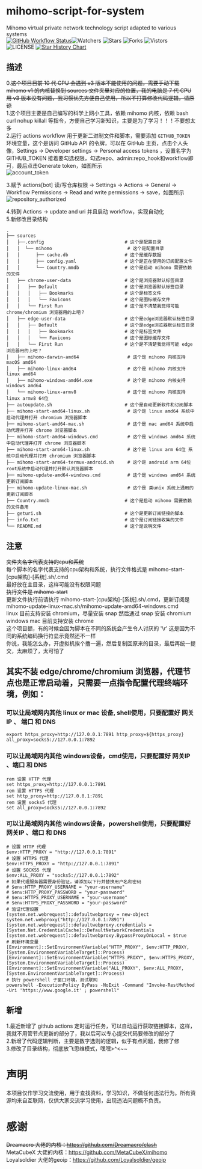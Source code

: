 # mihomo-script-for-system
Mihomo virtual private network technology script adapted to various systems  
[![GitHub Workflow Status](https://github.com/smallflowercat1995/mihomo-script-for-system/actions/workflows/actions.yml/badge.svg)](https://github.com/smallflowercat1995/mihomo-script-for-system/actions/workflows/actions.yml)![Watchers](https://img.shields.io/github/watchers/smallflowercat1995/mihomo-script-for-system) ![Stars](https://img.shields.io/github/stars/smallflowercat1995/mihomo-script-for-system) ![Forks](https://img.shields.io/github/forks/smallflowercat1995/mihomo-script-for-system) ![Vistors](https://visitor-badge.laobi.icu/badge?page_id=smallflowercat1995.mihomo-script-for-system) ![LICENSE](https://img.shields.io/badge/license-CC%20BY--SA%204.0-green.svg)
<a href="https://star-history.com/#smallflowercat1995/mihomo-script-for-system&Date">
  <picture>
    <source media="(prefers-color-scheme: dark)" srcset="https://api.star-history.com/svg?repos=smallflowercat1995/mihomo-script-for-system&type=Date&theme=dark" />
    <source media="(prefers-color-scheme: light)" srcset="https://api.star-history.com/svg?repos=smallflowercat1995/mihomo-script-for-system&type=Date" />
    <img alt="Star History Chart" src="https://api.star-history.com/svg?repos=smallflowercat1995/mihomo-script-for-system&type=Date" />
  </picture>
</a>

## 描述
0.~~这个项目目前 10 代 CPU 会遇到 v3 版本不能使用的问题，需要手动下载 mihomo v1 的内核替换到 sources 文件夹里对应的位置，我的电脑是 7 代 CPU 用 v3 版本没有问题，我习惯优先方便自己使用，所以不打算修改代码逻辑，请原谅~~  
1.这个项目主要是自己编写的科学上网小工具，依赖 mihomo 内核，依赖 bash curl nohup killall 等指令，方便自己学习新知识，主要是为了学习！！！不要想太多  
2.运行 actions workflow 用于更新二进制文件和脚本，需要添加 `GITHUB_TOKEN` 环境变量，这个是访问 GitHub API 的令牌，可以在 GitHub 主页，点击个人头像，Settings -> Developer settings -> Personal access tokens ，设置名字为 GITHUB_TOKEN 接着要勾选权限，勾选repo、admin:repo_hook和workflow即可，最后点击Generate token，如图所示  
![account_token](https://github.com/smallflowercat1995/mihomo-script-for-system/assets/144557489/b8543934-450e-46f3-8096-1b8cd63aea0b)

3.赋予 actions[bot] 读/写仓库权限 -> Settings -> Actions -> General -> Workflow Permissions -> Read and write permissions -> save，如图所示
![repository_authorized](https://github.com/smallflowercat1995/mihomo-script-for-system/assets/144557489/aa697028-66fb-499b-a0af-765061ed0edf)

4.转到 Actions -> update and uri 并且启动 workflow，实现自动化  
5.新修改目录结构  

    .
    ├── sources
    │   ├──.config                              # 这个是配置目录  
    │   │  └── mihomo                            # 这个是配置目录  
    │   │      ├── cache.db                     # 这个是缓存数据  
    │   │      ├── config.yaml                  # 这个是正在使用的订阅配置文件  
    │   │      └── Country.mmdb                 # 这个是启动 mihomo 需要依赖的文件  
    │   ├── chrome-user-data                    # 这个是浏览器默认标签目录  
    │   │   ├── Default                         # 这个是浏览器默认标签目录  
    │   │   │   ├── Bookmarks                   # 这个是标签文件  
    │   │   │   └── Favicons                    # 这个是图标缓存文件    
    │   │   └── First Run                       # 这个是不清楚我觉得可能 chrome/chromium 浏览器用的上吧？  
    │   ├── edge-user-data                      # 这个是edge浏览器默认标签目录  
    │   │   ├── Default                         # 这个是edge浏览器默认标签目录  
    │   │   │   ├── Bookmarks                   # 这个是标签文件  
    │   │   │   └── Favicons                    # 这个是图标缓存文件    
    │   │   └── First Run                       # 这个是不清楚我觉得可能 edge 浏览器用的上吧？  
    │   ├── mihomo-darwin-amd64                  # 这个是 mihomo 内核支持 macOS amd64  
    │   ├── mihomo-linux-amd64                   # 这个是 mihomo 内核支持 linux amd64  
    │   ├── mihomo-windows-amd64.exe             # 这个是 mihomo 内核支持 windows amd64  
    │   └── mihomo-linux-armv8                   # 这个是 mihomo 内核支持 linux armv8 64位  
    ├── autoupdate.sh                           # 这个是自动更新软件和订阅脚本  
    ├── mihomo-start-amd64-linux.sh              # 这个是 linux amd64 系统中启动代理并打开 chromium 浏览器脚本  
    ├── mihomo-start-amd64-mac.sh                # 这个是 mac amd64 系统中启动代理并打开 chrome 浏览器脚本  
    ├── mihomo-start-amd64-windows.cmd           # 这个是 windows amd64 系统中启动代理并打开 chrome 浏览器脚本  
    ├── mihomo-start-arm64-linux.sh              # 这个是 linux arm 64位 系统中启动代理并打开 chromium 浏览器脚本  
    ├── mihomo-start-arm64-termux-android.sh     # 这个是 android arm 64位 root系统中启动代理并打开默认浏览器脚本  
    ├── mihomo-update-amd64-windows.cmd          # 这个是 windows amd64 系统更新订阅脚本  
    ├── mihomo-update-linux-mac.sh               # 这个是 类unix 系统上通用的更新订阅脚本  
    ├── Country.mmdb                            # 这个是启动 mihomo 需要依赖的文件备用  
    ├── geturi.sh                               # 这个是更新订阅链接的脚本  
    ├── info.txt                                # 这个是订阅链接收集的文件    
    └── README.md                               # 这个是说明文件  

## 注意
~~文件夹名字代表支持的cpu和系统~~  
每个脚本的名字代表支持的cpu架构和系统，执行文件格式是 mihomo-start-[cpu架构]-[系统].sh/.cmd  
最好放在主目录，这样可能没有权限问题  
~~执行文件是 mihomo-start~~  
更新文件执行前请执行 mihomo-start-[cpu架构]-[系统].sh/.cmd，更新订阅是 mihomo-update-linux-mac.sh/mihomo-update-amd64-windows.cmd  
linux 目前支持安装 chromium，尽量安装 snap 然后通过 snap 安装 chromium  
windows mac 目前支持安装 chrome  
这个项目额，有的时候会因为脚本在不同的系统会产生令人讨厌的 '\r' 这是因为不同的系统编码换行符显示竟然还不一样  
你说，我能怎么办，开虚拟机挨个撸一遍，然后复制回原来的目录，最后再统一提交，太麻烦了，太可怕了  

## 其实不装 edge/chrome/chromium 浏览器，代理节点也是正常启动着，只需要一点指令配置代理终端环境，例如：  
### 可以让局域网内其他 linux or mac 设备, shell使用，只要配置好 网关IP 、 端口 和 DNS  
    export https_proxy=http://127.0.0.1:7891 http_proxy=${https_proxy} all_proxy=socks5://127.0.0.1:7892  

### 可以让局域网内其他 windows设备，cmd使用，只要配置好 网关IP 、端口 和 DNS  
    rem 设置 HTTP 代理
    set https_proxy=http://127.0.0.1:7891  
    rem 设置 HTTPS 代理
    set http_proxy=http://127.0.0.1:7891  
    rem 设置 socks5 代理
    set all_proxy=socks5://127.0.0.1:7892  

### 可以让局域网内其他 windows设备，powershell使用，只要配置好 网关IP 、端口 和 DNS  
    # 设置 HTTP 代理
    $env:HTTP_PROXY = "http://127.0.0.1:7891"
    # 设置 HTTPS 代理
    $env:HTTPS_PROXY = "http://127.0.0.1:7891"
    # 设置 SOCKS5 代理
    $env:ALL_PROXY = "socks5://127.0.0.1:7892"
    # 如果代理服务器需要身份验证，请添加以下行并替换用户名和密码
    # $env:HTTP_PROXY_USERNAME = "your-username"
    # $env:HTTP_PROXY_PASSWORD = "your-password"
    # $env:HTTPS_PROXY_USERNAME = "your-username"
    # $env:HTTPS_PROXY_PASSWORD = "your-password"
    # 验证代理设置
    [system.net.webrequest]::defaultwebproxy = new-object system.net.webproxy("http://127.0.0.1:7891")
    [system.net.webrequest]::defaultwebproxy.credentials = [System.Net.CredentialCache]::DefaultNetworkCredentials
    [system.net.webrequest]::defaultwebproxy.BypassProxyOnLocal = $true
    # 刷新环境变量
    [Environment]::SetEnvironmentVariable("HTTP_PROXY", $env:HTTP_PROXY, [System.EnvironmentVariableTarget]::Process)
    [Environment]::SetEnvironmentVariable("HTTPS_PROXY", $env:HTTPS_PROXY, [System.EnvironmentVariableTarget]::Process)
    [Environment]::SetEnvironmentVariable("ALL_PROXY", $env:ALL_PROXY, [System.EnvironmentVariableTarget]::Process)
    # 执行 powershell 子窗口环境，测试联网
    powershell -ExecutionPolicy ByPass -NoExit -Command "Invoke-RestMethod -Uri 'https://www.google.it' ; powershell"

## 新增
1.最近新增了 github actions 定时运行任务，可以自动运行获取链接脚本，这样，我就不用管节点更新的部分了，我以后可以专心提交代码要修改的部分了  
2.新增了代码逻辑判断，主要是数字选则的逻辑，似乎有点问题，我修了修  
3.修改了目录结构，彻底放飞思维模式，嘿嘿>^<~~  

# 声明
本项目仅作学习交流使用，用于查找资料，学习知识，不做任何违法行为。所有资源均来自互联网，仅供大家交流学习使用，出现违法问题概不负责。

# 感谢
~~Dreamacro 大佬的内核：https://github.com/Dreamacro/clash~~  
MetaCubeX 大佬的内核：https://github.com/MetaCubeX/mihomo  
Loyalsoldier 大佬的geoip：https://github.com/Loyalsoldier/geoip  
